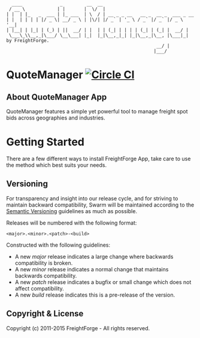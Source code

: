       ____              _         __  __
     / __ \            | |       |  \/  |
    | |  | |_   _  ___ | |_ ___  | \  / | __ _ _ __   __ _  __ _  ___ _ __
    | |  | | | | |/ _ \| __/ _ \ | |\/| |/ _` | '_ \ / _` |/ _` |/ _ \ '__|
    | |__| | |_| | (_) | ||  __/ | |  | | (_| | | | | (_| | (_| |  __/ |
     \___\_\\__,_|\___/ \__\___| |_|  |_|\__,_|_| |_|\__,_|\__, |\___|_|   by FreightForge.
                                                            __/ |
                                                           |___/

# QuoteManager [![Circle CI](https://circleci.com/gh/freightforge/QuoteManager.svg?style=svg&circle-token=9d807a6e65313cb53c51f44965eab73aca94e284)](https://circleci.com/gh/freightforge/QuoteManager)

## About QuoteManager App

QuoteManager features a simple yet powerful tool to manage freight spot bids across geographies and industries.

# Getting Started

There are a few different ways to install FreightForge App, take care to use the method which best suits your needs.

## Versioning

For transparency and insight into our release cycle, and for striving to maintain backward compatibility, Swarm will be maintained according to the [Semantic Versioning](http://semver.org/) guidelines as much as possible.

Releases will be numbered with the following format:

`<major>.<minor>.<patch>-<build>`

Constructed with the following guidelines:

* A new *major* release indicates a large change where backwards compatibility is broken.
* A new *minor* release indicates a normal change that maintains backwards compatibility.
* A new *patch* release indicates a bugfix or small change which does not affect compatibility.
* A new *build* release indicates this is a pre-release of the version.


## Copyright & License

Copyright (c) 2011-2015 FreightForge - All rights reserved.